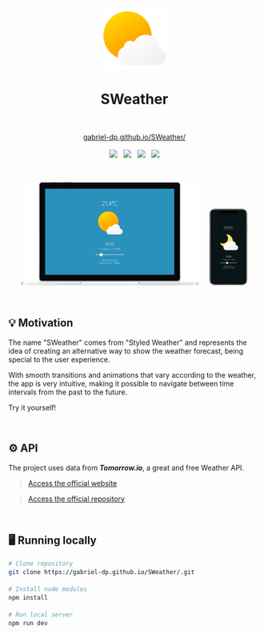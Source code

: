 <br/>

<p align=center>
    <img width=125 src='./docs/logo.png'/>
</p>

<h1 align=center>SWeather</h1>

<br/>
<p align=center>
    <a href='https://gabriel-dp.github.io/SWeather/'>gabriel-dp.github.io/SWeather/</a>
    <br/><br/>
    <img height=30 src='https://img.shields.io/badge/JavaScript-F7DF1E?style=for-the-badge&logo=javascript&logoColor=black'>
    &nbsp;
    <img height=30 src='https://img.shields.io/badge/React-61DAFB?style=for-the-badge&logo=react&logoColor=20232A'>
    &nbsp;
    <img height=30 src='https://img.shields.io/badge/styled--components-DB7093?style=for-the-badge&logo=styled-components&logoColor=white'>
    &nbsp;
    <img height=30 src='https://img.shields.io/badge/ESLINT-4B32C3?style=for-the-badge&logo=eslint&logoColor=white'>
</p>

&nbsp;

<p align=center>
    <img width=70% src='./docs/mockup-desktop.png'>
    &nbsp;&nbsp;&nbsp;&nbsp;
    <img width=15% src='./docs/mockup-mobile.png'>
</p>

&nbsp;

## 💡 Motivation

The name "SWeather" comes from "Styled Weather" and represents the idea of creating an alternative way to show the weather forecast, being special to the user experience.

With smooth transitions and animations that vary according to the weather, the app is very intuitive, making it possible to navigate between time intervals from the past to the future.

Try it yourself!

&nbsp;

## ⚙️ API

The project uses data from **_Tomorrow.io_**, a great and free Weather API.

> [Access the official website](https://www.tomorrow.io)

> [Access the official repository](https://github.com/tomorrow-io-API)

&nbsp;

## 🖥️ Running locally

```bash
# Clone repository
git clone https://gabriel-dp.github.io/SWeather/.git

# Install node modules
npm install

# Run local server
npm run dev
```
